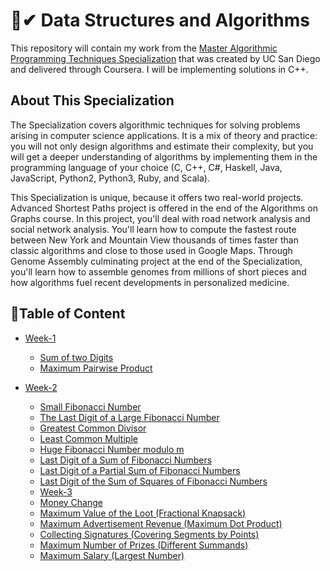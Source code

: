 # 🌟✔ Data Structures and Algorithms

This repository will contain my work from the [Master Algorithmic Programming Techniques Specialization](https://www.coursera.org/specializations/data-structures-algorithms) that was created by UC San Diego and delivered through Coursera. I will be implementing solutions in C++.



## About This Specialization

The Specialization covers algorithmic techniques for solving problems arising in computer science applications. It is a mix of theory and practice: you will not only design algorithms and estimate their complexity, but you will get a deeper understanding of algorithms by implementing them in the programming language of your choice (C, C++, C#, Haskell, Java, JavaScript, Python2, Python3, Ruby, and Scala).

This Specialization is unique, because it offers two real-world projects. Advanced Shortest Paths project is offered in the end of the Algorithms on Graphs course. In this project, you'll deal with road network analysis and social network analysis. You'll learn how to compute the fastest route between New York and Mountain View thousands of times faster than classic algorithms and close to those used in Google Maps. Through Genome Assembly culminating project at the end of the Specialization, you'll learn how to assemble genomes from millions of short pieces and how algorithms fuel recent developments in personalized medicine.

## 📝Table of Content
- [Week-1](/week1_programming_challenges)
  * [Sum of two Digits](/week1_programming_challenges/1_sum_of_two_digits)
  * [Maximum Pairwise Product](/week1_programming_challenges/2_maximum_pairwise_product)

- [Week-2](/week2_programming_challenges)
  * [Small Fibonacci Number](/week2_programming_challenges/1_fibonacci_number)
  * [The Last Digit of a Large Fibonacci Number](/week2_programming_challenges/2_last_digit_of_fibonacci_number)
  * [Greatest Common Divisor](/week2_programming_challenges/3_greatest_common_divisor)
  * [Least Common Multiple](/week2_programming_challenges/4_least_common_multiple)
  * [Huge Fibonacci Number modulo m](/week2_programming_challenges/5_fibonacci_number_again)
  * [Last Digit of a Sum of Fibonacci Numbers](/week2_programming_challenges/)
  * [Last Digit of a Partial Sum of Fibonacci Numbers](/week2_programming_challenges/)
  * [Last Digit of the Sum of Squares of Fibonacci Numbers](/week2_programming_challenges/)
  
  - [Week-3](/week3_programming_challenges)
  * [Money Change](/week3_programming_challenges/1_money_change)
  * [Maximum Value of the Loot (Fractional Knapsack)](/week3_programming_challenges/2_maximum_value_of_the_loot)
  * [Maximum Advertisement Revenue (Maximum Dot Product)](/week3_programming_challenges/3_maximum_advertisement_revenue)
  * [Collecting Signatures (Covering Segments by Points)](/week3_programming_challenges/4_collecting_signatures)
  * [Maximum Number of Prizes (Different Summands)](/week3_programming_challenges/5_maximum_number_of_prizes)
  * [Maximum Salary (Largest Number)](/week3_programming_challenges/6_maximum_salary)
